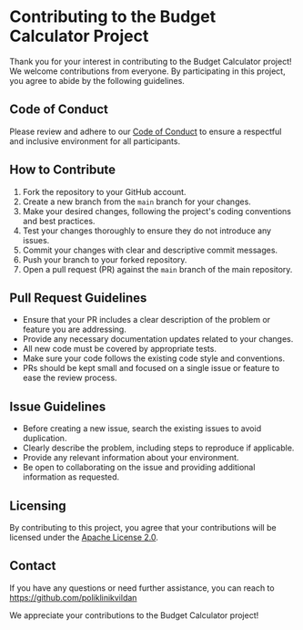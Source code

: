 # Contributing to the Budget Calculator Project

Thank you for your interest in contributing to the Budget Calculator project! We welcome contributions from everyone. By participating in this project, you agree to abide by the following guidelines.

## Code of Conduct

Please review and adhere to our [Code of Conduct](CODE_OF_CONDUCT.md) to ensure a respectful and inclusive environment for all participants.

## How to Contribute

1. Fork the repository to your GitHub account.
2. Create a new branch from the `main` branch for your changes.
3. Make your desired changes, following the project's coding conventions and best practices.
4. Test your changes thoroughly to ensure they do not introduce any issues.
5. Commit your changes with clear and descriptive commit messages.
6. Push your branch to your forked repository.
7. Open a pull request (PR) against the `main` branch of the main repository.

## Pull Request Guidelines

- Ensure that your PR includes a clear description of the problem or feature you are addressing.
- Provide any necessary documentation updates related to your changes.
- All new code must be covered by appropriate tests.
- Make sure your code follows the existing code style and conventions.
- PRs should be kept small and focused on a single issue or feature to ease the review process.

## Issue Guidelines

- Before creating a new issue, search the existing issues to avoid duplication.
- Clearly describe the problem, including steps to reproduce if applicable.
- Provide any relevant information about your environment.
- Be open to collaborating on the issue and providing additional information as requested.

## Licensing

By contributing to this project, you agree that your contributions will be licensed under the [Apache License 2.0](LICENSE).

## Contact

If you have any questions or need further assistance, you can reach to https://github.com/poliklinikvildan 

We appreciate your contributions to the Budget Calculator project!
